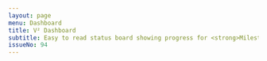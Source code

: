```yaml
---
layout: page
menu: Dashboard
title: V² Dashboard
subtitle: Easy to read status board showing progress for <strong>Milestones</strong>, <strong>Sprints</strong>, <strong>Issues</strong> and <strong>Tasks</strong> with lots of easily configurable filters to narrow down the information. Good starting point to get involved.
issueNo: 94
---
```

